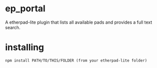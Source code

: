 ep_portal
=======

A etherpad-lite plugin that lists all available pads and provides a full text search.

# installing

    npm install PATH/TO/THIS/FOLDER (from your etherpad-lite folder)
